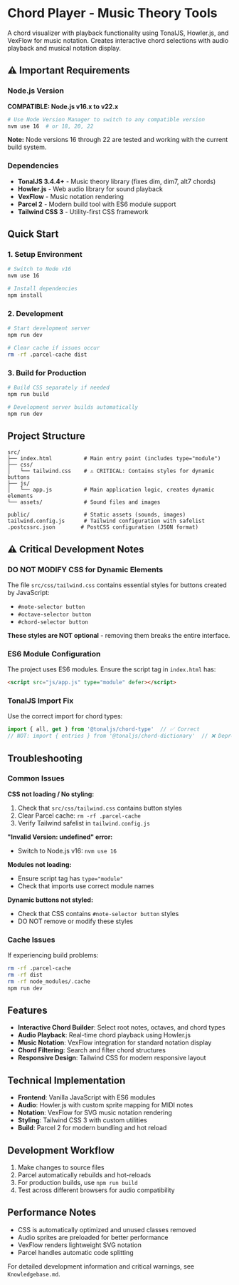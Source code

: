 # Chord Player - Music Theory Tools

A chord visualizer with playback functionality using TonalJS, Howler.js, and VexFlow for music notation. Creates interactive chord selections with audio playback and musical notation display.

## ⚠️ Important Requirements

### Node.js Version
**COMPATIBLE: Node.js v16.x to v22.x**
```bash
# Use Node Version Manager to switch to any compatible version
nvm use 16  # or 18, 20, 22
```
**Note:** Node versions 16 through 22 are tested and working with the current build system.

### Dependencies
- **TonalJS 3.4.4+** - Music theory library (fixes dim, dim7, alt7 chords)
- **Howler.js** - Web audio library for sound playback
- **VexFlow** - Music notation rendering
- **Parcel 2** - Modern build tool with ES6 module support
- **Tailwind CSS 3** - Utility-first CSS framework

## Quick Start

### 1. Setup Environment
```bash
# Switch to Node v16
nvm use 16

# Install dependencies
npm install
```

### 2. Development
```bash
# Start development server
npm run dev

# Clear cache if issues occur
rm -rf .parcel-cache dist
```

### 3. Build for Production
```bash
# Build CSS separately if needed
npm run build

# Development server builds automatically
npm run dev
```

## Project Structure

```
src/
├── index.html          # Main entry point (includes type="module")
├── css/
│   └── tailwind.css    # ⚠️ CRITICAL: Contains styles for dynamic buttons
├── js/
│   └── app.js          # Main application logic, creates dynamic elements
└── assets/             # Sound files and images

public/                 # Static assets (sounds, images)
tailwind.config.js      # Tailwind configuration with safelist
.postcssrc.json        # PostCSS configuration (JSON format)
```

## ⚠️ Critical Development Notes

### DO NOT MODIFY CSS for Dynamic Elements
The file `src/css/tailwind.css` contains essential styles for buttons created by JavaScript:
- `#note-selector button`
- `#octave-selector button` 
- `#chord-selector button`

**These styles are NOT optional** - removing them breaks the entire interface.

### ES6 Module Configuration
The project uses ES6 modules. Ensure the script tag in `index.html` has:
```html
<script src="js/app.js" type="module" defer></script>
```

### TonalJS Import Fix
Use the correct import for chord types:
```javascript
import { all, get } from '@tonaljs/chord-type'  // ✅ Correct
// NOT: import { entries } from '@tonaljs/chord-dictionary'  // ❌ Deprecated
```

## Troubleshooting

### Common Issues

**CSS not loading / No styling:**
1. Check that `src/css/tailwind.css` contains button styles
2. Clear Parcel cache: `rm -rf .parcel-cache`
3. Verify Tailwind safelist in `tailwind.config.js`

**"Invalid Version: undefined" error:**
- Switch to Node.js v16: `nvm use 16`

**Modules not loading:**
- Ensure script tag has `type="module"`
- Check that imports use correct module names

**Dynamic buttons not styled:**
- Check that CSS contains `#note-selector button` styles
- DO NOT remove or modify these styles

### Cache Issues
If experiencing build problems:
```bash
rm -rf .parcel-cache
rm -rf dist
rm -rf node_modules/.cache
npm run dev
```

## Features

- **Interactive Chord Builder**: Select root notes, octaves, and chord types
- **Audio Playback**: Real-time chord playback using Howler.js
- **Music Notation**: VexFlow integration for standard notation display
- **Chord Filtering**: Search and filter chord structures
- **Responsive Design**: Tailwind CSS for modern responsive layout

## Technical Implementation

- **Frontend**: Vanilla JavaScript with ES6 modules
- **Audio**: Howler.js with custom sprite mapping for MIDI notes
- **Notation**: VexFlow for SVG music notation rendering
- **Styling**: Tailwind CSS 3 with custom utilities
- **Build**: Parcel 2 for modern bundling and hot reload

## Development Workflow

1. Make changes to source files
2. Parcel automatically rebuilds and hot-reloads
3. For production builds, use `npm run build`
4. Test across different browsers for audio compatibility

## Performance Notes

- CSS is automatically optimized and unused classes removed
- Audio sprites are preloaded for better performance
- VexFlow renders lightweight SVG notation
- Parcel handles automatic code splitting

For detailed development information and critical warnings, see `Knowledgebase.md`.

